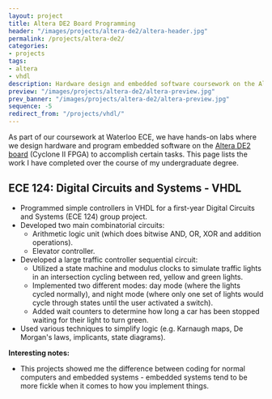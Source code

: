 ```yaml
---
layout: project
title: Altera DE2 Board Programming
header: "/images/projects/altera-de2/altera-header.jpg"
permalink: /projects/altera-de2/
categories:
- projects
tags:
- altera
- vhdl
description: Hardware design and embedded software coursework on the Altera DE2 board with VHDL.
preview: "/images/projects/altera-de2/altera-preview.jpg"
prev_banner: "/images/projects/altera-de2/altera-preview.jpg"
sequence: -5
redirect_from: "/projects/vhdl/"
---
```


As part of our coursework at Waterloo ECE, we have hands-on labs where we design hardware and program embedded software on the [Altera DE2 board](http://www.altera.com/education/univ/materials/boards/de2/unv-de2-board.html) (Cyclone II FPGA) to accomplish certain tasks. This page lists the work I have completed over the course of my undergraduate degree.

## ECE 124: Digital Circuits and Systems - VHDL

* Programmed simple controllers in VHDL for a first-year Digital Circuits and Systems (ECE 124) group project.
* Developed two main combinatorial circuits:
    * Arithmetic logic unit (which does bitwise AND, OR, XOR and addition operations).
    * Elevator controller.
* Developed a large traffic controller sequential circuit:
    * Utilized a state machine and modulus clocks to simulate traffic lights in an intersection cycling between red, yellow and green lights.
    * Implemented two different modes: day mode (where the lights cycled normally), and night mode (where only one set of lights would cycle through states until the user activated a switch).
    * Added wait counters to determine how long a car has been stopped waiting for their light to turn green.
* Used various techniques to simplify logic (e.g. Karnaugh maps, De Morgan's laws, implicants, state diagrams).

**Interesting notes:**

* This projects showed me the difference between coding for normal computers and embedded systems - embedded systems tend to be 
  more fickle when it comes to how you implement things.